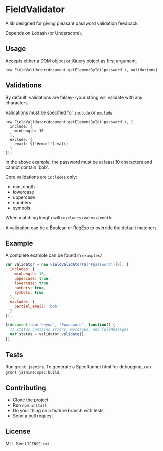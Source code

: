 # FieldValidator

  A lib designed for giving pleasant password validation feedback.

  Depends on Lodash (or Underscore).

## Usage

Accepts either a DOM object or jQuery object as first argument.

    new FieldValidator(document.getElementById('password'), validations)

## Validations

By default, validations are falsey--your string will validate with any characters.

Validations must be specified for `include` or `exclude`:

    new FieldValidator(document.getElementById('password'), {
      include: {
        minLength: 10
      },
      exclude: {
        email: $('#email').val()
      }
    });

In the above example, the password must be at least 10 characters and cannot contain 'bob'.

Core validations are `includes` only:

* minLength
* lowercase
* uppercase
* numbers
* symbols

When matching length with `excludes` use `maxLength`.

A validation can be a Boolean or RegExp to override the default matchers.

## Example

A complete example can be found in `examples/`.

``` javascript
var validator = new FieldValidator($('#password')[0], {
  includes: {
    minLength: 10,
    uppercase: true,
    lowercase: true,
    numbers: true,
    symbols: true
  },
  excludes: {
    partial_email: 'bob'
  }
});

$(document).on('keyup', '#password', function() {
  // status contains errors, messages, and fullMessages
  var status = validator.validate();
});
```

## Tests

Run `grunt jasmine`. To generate a SpecRunner.html for debugging, run `grunt jasmine:spec:build`.

## Contributing

* Clone the project
* Run `npm install`
* Do your thing on a feature branch with tests
* Send a pull request

## License

MIT. See `LICENSE.txt`
